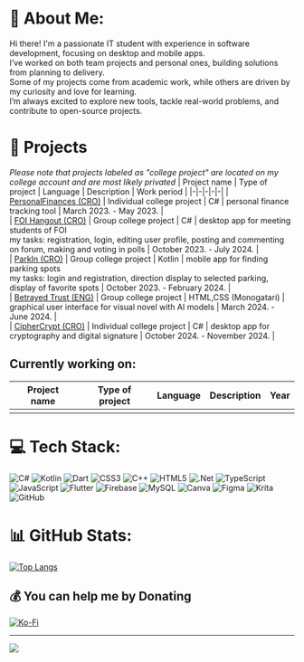 # 💫 About Me:
Hi there! I'm a passionate IT student with experience in software development, focusing on desktop and mobile apps. <br>I’ve worked on both team projects and personal ones, building solutions from planning to delivery. <br>Some of my projects come from academic work, while others are driven by my curiosity and love for learning. <br>I’m always excited to explore new tools, tackle real-world problems, and contribute to open-source projects.


<!--## 🌐 Socials:
[![LinkedIn](https://img.shields.io/badge/LinkedIn-%230077B5.svg?logo=linkedin&logoColor=white)](https://linkedin.com/in/jana-jambrešić) 
 -->
# 🚀 Projects
*Please note that projects labeled as "college project" are located on my college account and are most likely privated*
| Project name | Type of project | Language | Description | Work period |
|-|-|-|-|-|
| [PersonalFinances (CRO)](https://github.com/str4wb3rryz/PersonalFinances) | Individual college project | C# | personal finance tracking tool | March 2023. - May 2023. | <br>
| [FOI Hangout (CRO)](https://github.com/str4wb3rryz/FOIHangout) | Group college  project | C# | desktop app for meeting students of FOI <br> my tasks: registration, login, editing user profile, posting and commenting on forum, making and voting in polls | October 2023. - July 2024. | <br>
| [ParkIn (CRO)](https://github.com/str4wb3rryz/ParkIn) | Group college  project | Kotlin | mobile app for finding parking spots <br> my tasks: login and registration, direction display to selected parking, display of favorite spots | October 2023. - February 2024. | <br>
| [Betrayed Trust (ENG)](https://github.com/AILab-FOI/PRRI-CognitiveAgents2024) | Group college  project | HTML,CSS (Monogatari) | graphical user interface for visual novel with AI models | March 2024. - June 2024. | <br>
| [CipherCrypt (CRO)](https://github.com/str4wb3rryz/CipherCrypt) | Individual college  project | C# | desktop app for cryptography and digital signature | October 2024. - November 2024. | <br>
## Currently working on:
| Project name | Type of project | Language | Description | Year |
|-|-|-|-|-|
| | | | | | <br>

 
# 💻 Tech Stack:
![C#](https://img.shields.io/badge/c%23-%23239120.svg?style=for-the-badge&logo=csharp&logoColor=white) ![Kotlin](https://img.shields.io/badge/kotlin-%237F52FF.svg?style=for-the-badge&logo=kotlin&logoColor=white) ![Dart](https://img.shields.io/badge/dart-%230175C2.svg?style=for-the-badge&logo=dart&logoColor=white) ![CSS3](https://img.shields.io/badge/css3-%231572B6.svg?style=for-the-badge&logo=css3&logoColor=white) ![C++](https://img.shields.io/badge/c++-%2300599C.svg?style=for-the-badge&logo=c%2B%2B&logoColor=white) ![HTML5](https://img.shields.io/badge/html5-%23E34F26.svg?style=for-the-badge&logo=html5&logoColor=white) ![.Net](https://img.shields.io/badge/.NET-5C2D91?style=for-the-badge&logo=.net&logoColor=white) ![TypeScript](https://img.shields.io/badge/typescript-%23007ACC.svg?style=for-the-badge&logo=typescript&logoColor=white) ![JavaScript](https://img.shields.io/badge/javascript-%23323330.svg?style=for-the-badge&logo=javascript&logoColor=%23F7DF1E) ![Flutter](https://img.shields.io/badge/Flutter-%2302569B.svg?style=for-the-badge&logo=Flutter&logoColor=white) ![Firebase](https://img.shields.io/badge/firebase-a08021?style=for-the-badge&logo=firebase&logoColor=ffcd34) ![MySQL](https://img.shields.io/badge/mysql-4479A1.svg?style=for-the-badge&logo=mysql&logoColor=white) ![Canva](https://img.shields.io/badge/Canva-%2300C4CC.svg?style=for-the-badge&logo=Canva&logoColor=white) ![Figma](https://img.shields.io/badge/figma-%23F24E1E.svg?style=for-the-badge&logo=figma&logoColor=white) ![Krita](https://img.shields.io/badge/Krita-203759?style=for-the-badge&logo=krita&logoColor=EEF37B) ![GitHub](https://img.shields.io/badge/github-%23121011.svg?style=for-the-badge&logo=github&logoColor=white)
# 📊 GitHub Stats:
<!--![](https://github-readme-stats.vercel.app/api?username=str4wb3rryz&theme=dark&hide_border=false&include_all_commits=false&count_private=false)<br/>
![](https://github-readme-streak-stats.herokuapp.com/?user=str4wb3rryz&theme=dark&hide_border=false)<br/>-->
[![Top Langs](https://github-readme-stats-str4wb3rryzs-projects.vercel.app/api/top-langs/?username=str4wb3rryz)](https://github.com/str4wb3rryz/github-readme-stats)


 ## 💰 You can help me by Donating
[![Ko-Fi](https://img.shields.io/badge/Ko--fi-F16061?style=for-the-badge&logo=ko-fi&logoColor=white)](https://ko-fi.com/str4wb3rryz) 

---

![](https://quotes-github-readme.vercel.app/api?type=horizontal&theme=radical)

<!--[![](https://visitcount.itsvg.in/api?id=str4wb3rryz&icon=0&color=0)](https://visitcount.itsvg.in)-->



  
<!-- Proudly created with GPRM ( https://gprm.itsvg.in ) -->
